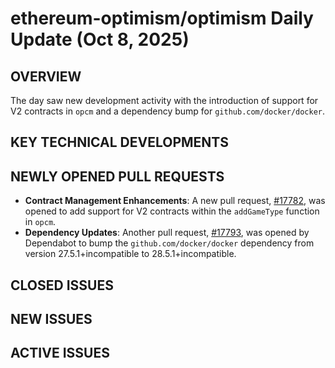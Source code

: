# ethereum-optimism/optimism Daily Update (Oct 8, 2025)
## OVERVIEW 
The day saw new development activity with the introduction of support for V2 contracts in `opcm` and a dependency bump for `github.com/docker/docker`.

## KEY TECHNICAL DEVELOPMENTS

## NEWLY OPENED PULL REQUESTS
- **Contract Management Enhancements**: A new pull request, [#17782](https://github.com/ethereum-optimism/optimism/pull/17782), was opened to add support for V2 contracts within the `addGameType` function in `opcm`.
- **Dependency Updates**: Another pull request, [#17793](https://github.com/ethereum-optimism/optimism/pull/17793), was opened by Dependabot to bump the `github.com/docker/docker` dependency from version 27.5.1+incompatible to 28.5.1+incompatible.

## CLOSED ISSUES

## NEW ISSUES

## ACTIVE ISSUES